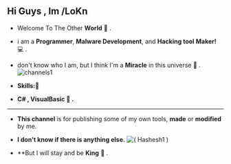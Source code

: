 **Hi Guys , Im /LoKn**
---
- Welcome To The Other **World** 👀 .

- i am a **Programmer**, **Malware Development**, and **Hacking tool** **Maker!** 💻 .
- don't know who I am, but I think I'm a **Miracle** in this universe 🚬 .
![channels1](https://github.com/user-attachments/assets/d780b4b9-ee74-46f4-a65a-8e0808c5a505)

- **Skills:🐍**
- **C# , VisualBasic 💊 .**
___
- **This channel** is for publishing some of my own tools, **made** or **modified** by me.
- **I don't know if there is anything else.**
![( Hashesh1 )](https://github.com/user-attachments/assets/3de69acc-313d-4605-959b-c5fe2a4fe67a)

- **But I will stay and be **King** 👑 .
